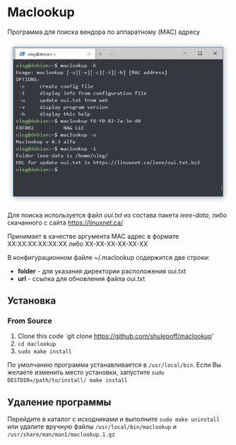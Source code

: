 # Maclookup
Программа для поиска вендора по аппаратному (MAC) адресу

![Example](./maclookup.png)

Для поиска используется файл _oui.txt_ из состава пакета _ieee-data_, либо скачанного с сайта https://linuxnet.ca/

Принимает в качестве аргумента MAC адрес в формате XX:XX:XX:XX:XX:XX либо XX-XX-XX-XX-XX-XX

В конфигурационном файле ~/.maclookup содержится две строки:

 * **folder** - для указания директории расположения oui.txt
 * **url** - ссылка для обновления файла oui.txt
## Установка
### From Source

1. Clone this code `git clone https://github.com/shulepoff/maclookup'
4. `cd maclookup`
5. `sudo make install`

По умолчанию программа устанавливается в `/usr/local/bin`. Если Вы желаете изменить место установки, запустите `sudo DESTDIR=/path/to/install/ make install`

## Удаление программы
Перейдите в каталог с исходниками и выполните `sudo make uninstall`
или
удалите вручную файлы `/usr/local/bin/maclookup` и `/usr/share/man/man1/maclookup.1.gz`
